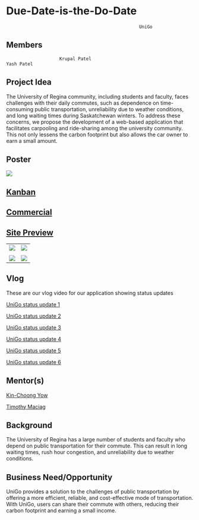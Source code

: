
# Due-Date-is-the-Do-Date




                                                      UniGo

## Members
                        Krupal Patel                                      Yash Patel

## Project Idea

The University of Regina community, including students and faculty, faces challenges with their daily commutes, such as dependence on time-consuming public transportation, unreliability due to weather conditions, and long waiting times during Saskatchewan winters. To address these concerns, we propose the development of a web-based application that facilitates carpooling and ride-sharing among the university community. This not only lessens the carbon footprint but also allows the car owner to earn a small amount.

## Poster
![ ](https://github.com/krupalpatel45/Due-Date-is-the-Do-Date/blob/main/Documentation/Diagrams/FinalPrint.png)

## [Kanban](https://github.com/users/Yash8045/projects/2)

## [Commercial](https://www.canva.com/design/DAFffYlocdM/R7Rkiim7Q6N2kD-WFUvwfQ/watch?utm_content=DAFffYlocdM&utm_campaign=share_your_design&utm_medium=link&utm_source=shareyourdesignpanel)

## [Site Preview](http://unigo.live/login)

| | |
|:-:|:-:|
|![ ](https://github.com/krupalpatel45/Due-Date-is-the-Do-Date/blob/main/AppCode/UniGo_Code_V4/Photos_V4/1.png)|![ ](https://github.com/krupalpatel45/Due-Date-is-the-Do-Date/blob/main/AppCode/UniGo_Code_V4/Photos_V4/2.png)|
| | |
|![ ](https://github.com/krupalpatel45/Due-Date-is-the-Do-Date/blob/main/AppCode/UniGo_Code_V4/Photos_V4/3.png)|![ ](https://github.com/krupalpatel45/Due-Date-is-the-Do-Date/blob/main/AppCode/UniGo_Code_V4/Photos_V4/4.png)|



## Vlog

These are our vlog video for our application showing status updates

[UniGo status update 1](https://youtu.be/U2haYOKhFSs)

[UniGo status update 2](https://www.youtube.com/watch?v=TXkFm_IfekI)

[UniGo status update 3](https://youtu.be/iMI1N-9L-4A)

[UniGo status update 4](https://youtu.be/VvkRTfWK07g)

[UniGo status update 5](https://youtu.be/m9lyYLobs3Y)

[UniGo status update 6](https://youtu.be/ecPEPWOGnrQ)

## Mentor(s)
[Kin-Choong Yow](https://www.uregina.ca/engineering/faculty-staff/faculty/yow-kin-choong.html)

[Timothy Maciag](https://www.uregina.ca/engineering/faculty-staff/faculty/maciag-timothy.html)

## Background
The University of Regina has a large number of students and faculty who depend on public transportation for their commute. This can result in long waiting times, rush hour congestion, and unreliability due to weather conditions.

## Business Need/Opportunity
UniGo provides a solution to the challenges of public transportation by offering a more efficient, reliable, and cost-effective mode of transportation. With UniGo, users can share their commute with others, reducing their carbon footprint and earning a small income.
